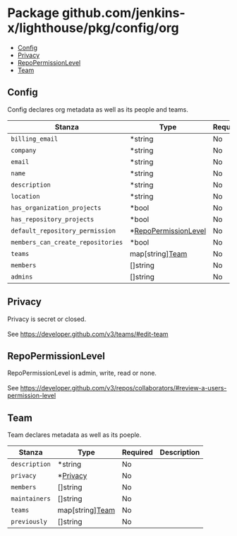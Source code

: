 # Package github.com/jenkins-x/lighthouse/pkg/config/org

- [Config](#Config)
- [Privacy](#Privacy)
- [RepoPermissionLevel](#RepoPermissionLevel)
- [Team](#Team)


## Config

Config declares org metadata as well as its people and teams.

| Stanza | Type | Required | Description |
|---|---|---|---|
| `billing_email` | *string | No |  |
| `company` | *string | No |  |
| `email` | *string | No |  |
| `name` | *string | No |  |
| `description` | *string | No |  |
| `location` | *string | No |  |
| `has_organization_projects` | *bool | No |  |
| `has_repository_projects` | *bool | No |  |
| `default_repository_permission` | *[RepoPermissionLevel](./github-com-jenkins-x-lighthouse-pkg-config-org.md#RepoPermissionLevel) | No |  |
| `members_can_create_repositories` | *bool | No |  |
| `teams` | map[string][Team](./github-com-jenkins-x-lighthouse-pkg-config-org.md#Team) | No |  |
| `members` | []string | No |  |
| `admins` | []string | No |  |

## Privacy

Privacy is secret or closed.<br /><br />See https://developer.github.com/v3/teams/#edit-team



## RepoPermissionLevel

RepoPermissionLevel is admin, write, read or none.<br /><br />See https://developer.github.com/v3/repos/collaborators/#review-a-users-permission-level



## Team

Team declares metadata as well as its poeple.

| Stanza | Type | Required | Description |
|---|---|---|---|
| `description` | *string | No |  |
| `privacy` | *[Privacy](./github-com-jenkins-x-lighthouse-pkg-config-org.md#Privacy) | No |  |
| `members` | []string | No |  |
| `maintainers` | []string | No |  |
| `teams` | map[string][Team](./github-com-jenkins-x-lighthouse-pkg-config-org.md#Team) | No |  |
| `previously` | []string | No |  |



